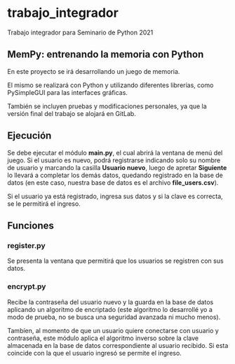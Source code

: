 # **trabajo_integrador**
Trabajo integrador para Seminario de Python 2021

## **MemPy: entrenando la memoria con Python**
En este proyecto se irá desarrollando un juego de memoria.

El mismo se realizará con Python y utilizando diferentes librerías, como PySimpleGUI para las interfaces gráficas.

También se incluyen pruebas y modificaciones personales, ya que la versión final del trabajo se alojará en GitLab.

## **Ejecución**
  Se debe ejecutar el módulo **main.py**, el cual abrirá la ventana de menú del juego. Si el usuario es nuevo, podrá registrarse indicando solo su nombre de usuario y marcando la casilla **Usuario nuevo**, luego de apretar **Siguiente** lo llevará a completar los demás datos, quedando registrado en la base de datos (en este caso, nuestra base de datos es el archivo **file_users.csv**). 
 
  Si el usuario ya está registrado, ingresa sus datos y si la clave es correcta, se le permitirá el ingreso.
  
 ## **Funciones**
 ### **register.py**
 Se presenta la ventana que permitirá que los usuarios se registren con sus datos.
 ### **encrypt.py**
 Recibe la contraseña del usuario nuevo y la guarda en la base de datos aplicando un algoritmo de encriptado (este algoritmo lo desarrollé yo a modo de prueba, no se busca una seguridad avanzada ni mucho menos).
 
 Tambíen, al momento de que un usuario quiere conectarse con usuario y contraseña, este módulo aplica el algoritmo inverso sobre la clave almacenada en la base de datos correspondiente al usuario recibido. Si esta coincide con la que el usuario ingresó se permite el ingreso.
